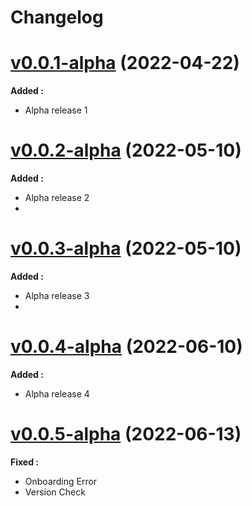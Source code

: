 # Changelog

# [v0.0.1-alpha]() (2022-04-22)

**Added :**

- Alpha release 1

# [v0.0.2-alpha]() (2022-05-10)

**Added :**

- Alpha release 2
-

# [v0.0.3-alpha]() (2022-05-10)

**Added :**

- Alpha release 3
-

# [v0.0.4-alpha]() (2022-06-10)

**Added :**

- Alpha release 4

# [v0.0.5-alpha]() (2022-06-13)

**Fixed :**

- Onboarding Error
- Version Check